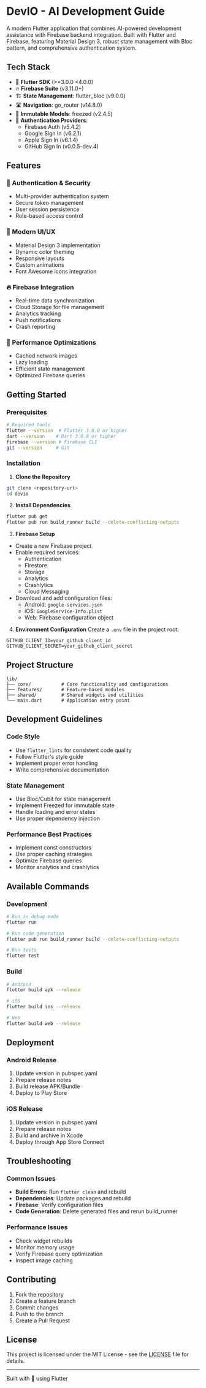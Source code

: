 # DevIO - AI Development Guide

A modern Flutter application that combines AI-powered development assistance with Firebase backend integration. Built with Flutter and Firebase, featuring Material Design 3, robust state management with Bloc pattern, and comprehensive authentication system.

## Tech Stack

- 🎯 **Flutter SDK** (>=3.0.0 <4.0.0)
- 🔥 **Firebase Suite** (v3.11.0+)
- 🏗️ **State Management**: flutter_bloc (v9.0.0)
- 🛣️ **Navigation**: go_router (v14.8.0)
- 🧊 **Immutable Models**: freezed (v2.4.5)
- 🔐 **Authentication Providers**:
  - Firebase Auth (v5.4.2)
  - Google Sign In (v6.2.1)
  - Apple Sign In (v6.1.4)
  - GitHub Sign In (v0.0.5-dev.4)

## Features

### 🔐 Authentication & Security
- Multi-provider authentication system
- Secure token management
- User session persistence
- Role-based access control

### 🎨 Modern UI/UX
- Material Design 3 implementation
- Dynamic color theming
- Responsive layouts
- Custom animations
- Font Awesome icons integration

### 🔥 Firebase Integration
- Real-time data synchronization
- Cloud Storage for file management
- Analytics tracking
- Push notifications
- Crash reporting

### 🚀 Performance Optimizations
- Cached network images
- Lazy loading
- Efficient state management
- Optimized Firebase queries

## Getting Started

### Prerequisites
```bash
# Required tools
flutter --version  # Flutter 3.0.0 or higher
dart --version    # Dart 3.0.0 or higher
firebase --version # Firebase CLI
git --version     # Git
```

### Installation

1. **Clone the Repository**
```bash
git clone <repository-url>
cd devio
```

2. **Install Dependencies**
```bash
flutter pub get
flutter pub run build_runner build --delete-conflicting-outputs
```

3. **Firebase Setup**
- Create a new Firebase project
- Enable required services:
  - Authentication
  - Firestore
  - Storage
  - Analytics
  - Crashlytics
  - Cloud Messaging
- Download and add configuration files:
  - Android: `google-services.json`
  - iOS: `GoogleService-Info.plist`
  - Web: Firebase configuration object

4. **Environment Configuration**
Create a `.env` file in the project root:
```env
GITHUB_CLIENT_ID=your_github_client_id
GITHUB_CLIENT_SECRET=your_github_client_secret
```

## Project Structure
```
lib/
├── core/           # Core functionality and configurations
├── features/       # Feature-based modules
├── shared/         # Shared widgets and utilities
└── main.dart       # Application entry point
```

## Development Guidelines

### Code Style
- Use `flutter_lints` for consistent code quality
- Follow Flutter's style guide
- Implement proper error handling
- Write comprehensive documentation

### State Management
- Use Bloc/Cubit for state management
- Implement Freezed for immutable state
- Handle loading and error states
- Use proper dependency injection

### Performance Best Practices
- Implement const constructors
- Use proper caching strategies
- Optimize Firebase queries
- Monitor analytics and crashlytics

## Available Commands

### Development
```bash
# Run in debug mode
flutter run

# Run code generation
flutter pub run build_runner build --delete-conflicting-outputs

# Run tests
flutter test
```

### Build
```bash
# Android
flutter build apk --release

# iOS
flutter build ios --release

# Web
flutter build web --release
```

## Deployment

### Android Release
1. Update version in pubspec.yaml
2. Prepare release notes
3. Build release APK/Bundle
4. Deploy to Play Store

### iOS Release
1. Update version in pubspec.yaml
2. Prepare release notes
3. Build and archive in Xcode
4. Deploy through App Store Connect

## Troubleshooting

### Common Issues
- **Build Errors**: Run `flutter clean` and rebuild
- **Dependencies**: Update packages and rebuild
- **Firebase**: Verify configuration files
- **Code Generation**: Delete generated files and rerun build_runner

### Performance Issues
- Check widget rebuilds
- Monitor memory usage
- Verify Firebase query optimization
- Inspect image caching

## Contributing
1. Fork the repository
2. Create a feature branch
3. Commit changes
4. Push to the branch
5. Create a Pull Request

## License
This project is licensed under the MIT License - see the [LICENSE](LICENSE) file for details.

---
Built with 💙 using Flutter
